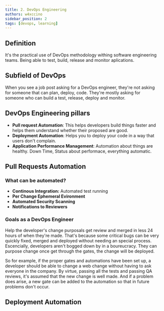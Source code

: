 ```yaml
---
title: 2. DevOps Engineering
authors: w4xccino
sidebar_position: 2
tags: [devops, learning]
---
```


## Definition
It's the practical use of DevOps methodology withing software engineering teams. Being able to test, build, release and monitor aplications.

## Subfield of DevOps
When you see a job post asking for a DevOps engineer, they're not asking for someone that can plan, deploy, code. They're mostly asking for someone who can build a test, release, deploy and monitor. 

## DevOps Engineering pillars
- **Pull request Automation**: This helps developers build things faster and helps them understand whether their proposed are good. 
- **Deployment Automation**:  Helps you to deploy your code in a way that users don't complain. 
- **Application Performance Management**: Automation about things are healthy. Down Time, Status about performace, everything automatic. 

## Pull Requests Automation

### What can be automated?
- **Continous Integration:** Automated test running
- **Per Change Ephemeral Evironment**
- **Automated Security Scanning**
- **Notifications to Reviewers**

### Goals as a DevOps Engineer
Help the developer's change purposals get review and merged in less 24 hours of when they're made. That's because some critical bugs can be very quickly fixed, merged and deployed without needing an special process. Escencially, developers aren't bogged down by in a boureucracy. They can purpose change once get through the gates, the change will be deployed.

So for example, if the proper gates and automations have been set up, a developer should be able to change a web change without having to ask everyone in the company. By virtue, passing all the tests and passing QA reviews, it's assumed that the new change is well made. And if a problem does arise, a new gate can be added to the automation so that in future problems don't occur.

## Deployment Automation
